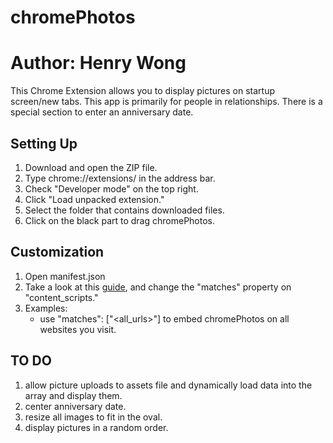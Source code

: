 # chromePhotos
# Author: Henry Wong

This Chrome Extension allows you to display pictures on startup screen/new tabs. This app is primarily for people in relationships. There is a special section to enter an anniversary date.  

## Setting Up

1. Download and open the ZIP file.
2. Type chrome://extensions/ in the address bar.
3. Check "Developer mode" on the top right.
4. Click "Load unpacked extension."
5. Select the folder that contains downloaded files.
6. Click on the black part to drag chromePhotos.

## Customization

1. Open manifest.json
2. Take a look at this [guide](https://developer.chrome.com/extensions/content_scripts), and change the "matches" property on "content_scripts."
3. Examples:
    * use "matches": ["\<all_urls>"] to embed chromePhotos on all websites you visit.

## TO DO

1. allow picture uploads to assets file and dynamically load data into the array and display them.
2. center anniversary date.
3. resize all images to fit in the oval. 
4. display pictures in a random order.